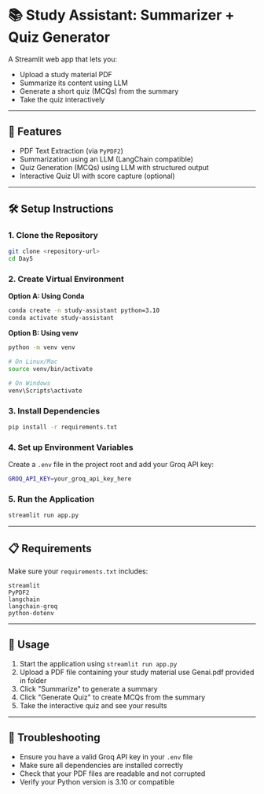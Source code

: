 # 📚 Study Assistant: Summarizer + Quiz Generator

A Streamlit web app that lets you:

- Upload a study material PDF
- Summarize its content using LLM
- Generate a short quiz (MCQs) from the summary
- Take the quiz interactively

---

## 🚀 Features

- PDF Text Extraction (via `PyPDF2`)
- Summarization using an LLM (LangChain compatible)
- Quiz Generation (MCQs) using LLM with structured output
- Interactive Quiz UI with score capture (optional)

---

## 🛠️ Setup Instructions

### 1. Clone the Repository

```bash
git clone <repository-url>
cd Day5
```

### 2. Create Virtual Environment

**Option A: Using Conda**

```bash
conda create -n study-assistant python=3.10
conda activate study-assistant
```

**Option B: Using venv**

```bash
python -m venv venv

# On Linux/Mac
source venv/bin/activate

# On Windows
venv\Scripts\activate
```

### 3. Install Dependencies

```bash
pip install -r requirements.txt
```

### 4. Set up Environment Variables

Create a `.env` file in the project root and add your Groq API key:

```bash
GROQ_API_KEY=your_groq_api_key_here
```

### 5. Run the Application

```bash
streamlit run app.py
```

---

## 📋 Requirements

Make sure your `requirements.txt` includes:

```
streamlit
PyPDF2
langchain
langchain-groq
python-dotenv
```

---

## 🎯 Usage

1. Start the application using `streamlit run app.py`
2. Upload a PDF file containing your study material use Genai.pdf provided in folder
3. Click "Summarize" to generate a summary
4. Click "Generate Quiz" to create MCQs from the summary
5. Take the interactive quiz and see your results

---

## 🔧 Troubleshooting

- Ensure you have a valid Groq API key in your `.env` file
- Make sure all dependencies are installed correctly
- Check that your PDF files are readable and not corrupted
- Verify your Python version is 3.10 or compatible
